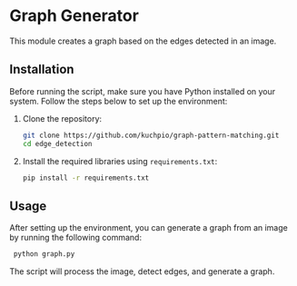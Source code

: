 # Graph Generator

This module creates a graph based on the edges detected in an image.

## Installation

Before running the script, make sure you have Python installed on your system. Follow the steps below to set up the environment:

1. Clone the repository:

   ```bash
   git clone https://github.com/kuchpio/graph-pattern-matching.git
   cd edge_detection
   ```
   
2. Install the required libraries using `requirements.txt`:

    ```bash
    pip install -r requirements.txt
    ```

## Usage
After setting up the environment, you can generate a graph from an image by running the following command:

   ```bash
    python graph.py
   ```
    
The script will process the image, detect edges, and generate a graph.
